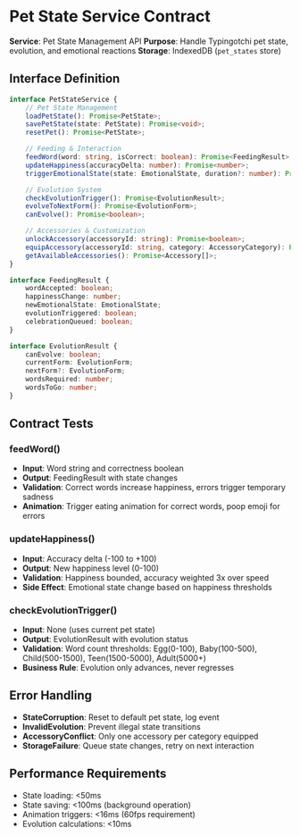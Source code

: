 # Pet State Service Contract

**Service**: Pet State Management API
**Purpose**: Handle Typingotchi pet state, evolution, and emotional reactions
**Storage**: IndexedDB (`pet_states` store)

## Interface Definition

```typescript
interface PetStateService {
	// Pet State Management
	loadPetState(): Promise<PetState>;
	savePetState(state: PetState): Promise<void>;
	resetPet(): Promise<PetState>;

	// Feeding & Interaction
	feedWord(word: string, isCorrect: boolean): Promise<FeedingResult>;
	updateHappiness(accuracyDelta: number): Promise<number>;
	triggerEmotionalState(state: EmotionalState, duration?: number): Promise<void>;

	// Evolution System
	checkEvolutionTrigger(): Promise<EvolutionResult>;
	evolveToNextForm(): Promise<EvolutionForm>;
	canEvolve(): Promise<boolean>;

	// Accessories & Customization
	unlockAccessory(accessoryId: string): Promise<boolean>;
	equipAccessory(accessoryId: string, category: AccessoryCategory): Promise<void>;
	getAvailableAccessories(): Promise<Accessory[]>;
}

interface FeedingResult {
	wordAccepted: boolean;
	happinessChange: number;
	newEmotionalState: EmotionalState;
	evolutionTriggered: boolean;
	celebrationQueued: boolean;
}

interface EvolutionResult {
	canEvolve: boolean;
	currentForm: EvolutionForm;
	nextForm?: EvolutionForm;
	wordsRequired: number;
	wordsToGo: number;
}
```

## Contract Tests

### feedWord()

- **Input**: Word string and correctness boolean
- **Output**: FeedingResult with state changes
- **Validation**: Correct words increase happiness, errors trigger temporary sadness
- **Animation**: Trigger eating animation for correct words, poop emoji for errors

### updateHappiness()

- **Input**: Accuracy delta (-100 to +100)
- **Output**: New happiness level (0-100)
- **Validation**: Happiness bounded, accuracy weighted 3x over speed
- **Side Effect**: Emotional state change based on happiness thresholds

### checkEvolutionTrigger()

- **Input**: None (uses current pet state)
- **Output**: EvolutionResult with evolution status
- **Validation**: Word count thresholds: Egg(0-100), Baby(100-500), Child(500-1500), Teen(1500-5000), Adult(5000+)
- **Business Rule**: Evolution only advances, never regresses

## Error Handling

- **StateCorruption**: Reset to default pet state, log event
- **InvalidEvolution**: Prevent illegal state transitions
- **AccessoryConflict**: Only one accessory per category equipped
- **StorageFailure**: Queue state changes, retry on next interaction

## Performance Requirements

- State loading: <50ms
- State saving: <100ms (background operation)
- Animation triggers: <16ms (60fps requirement)
- Evolution calculations: <10ms
